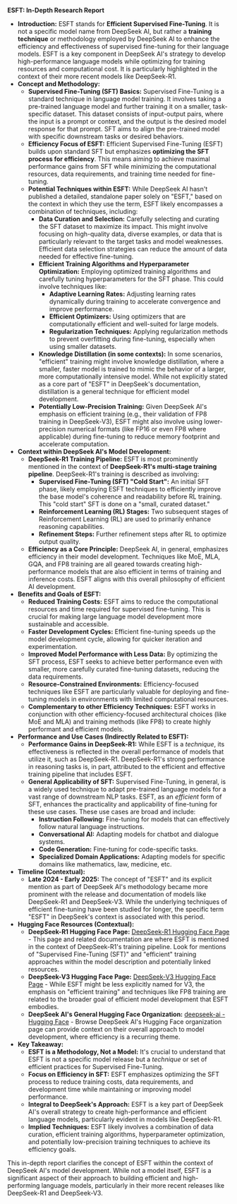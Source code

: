 
**ESFT: In-Depth Research Report**

* **Introduction:** ESFT stands for **Efficient Supervised Fine-Tuning**. It is not a specific model name from DeepSeek AI, but rather a **training technique** or methodology employed by DeepSeek AI to enhance the efficiency and effectiveness of supervised fine-tuning for their language models. ESFT is a key component in DeepSeek AI's strategy to develop high-performance language models while optimizing for training resources and computational cost. It is particularly highlighted in the context of their more recent models like DeepSeek-R1.  
* **Concept and Methodology:**  
  * **Supervised Fine-Tuning (SFT) Basics:** Supervised Fine-Tuning is a standard technique in language model training. It involves taking a pre-trained language model and further training it on a smaller, task-specific dataset. This dataset consists of input-output pairs, where the input is a prompt or context, and the output is the desired model response for that prompt. SFT aims to align the pre-trained model with specific downstream tasks or desired behaviors.  
  * **Efficiency Focus of ESFT:** Efficient Supervised Fine-Tuning (ESFT) builds upon standard SFT but emphasizes **optimizing the SFT process for efficiency**. This means aiming to achieve maximal performance gains from SFT while minimizing the computational resources, data requirements, and training time needed for fine-tuning.  
  * **Potential Techniques within ESFT:** While DeepSeek AI hasn't published a detailed, standalone paper solely on "ESFT," based on the context in which they use the term, ESFT likely encompasses a combination of techniques, including:  
    * **Data Curation and Selection:** Carefully selecting and curating the SFT dataset to maximize its impact. This might involve focusing on high-quality data, diverse examples, or data that is particularly relevant to the target tasks and model weaknesses. Efficient data selection strategies can reduce the amount of data needed for effective fine-tuning.  
    * **Efficient Training Algorithms and Hyperparameter Optimization:** Employing optimized training algorithms and carefully tuning hyperparameters for the SFT phase. This could involve techniques like:  
      * **Adaptive Learning Rates:** Adjusting learning rates dynamically during training to accelerate convergence and improve performance.  
      * **Efficient Optimizers:** Using optimizers that are computationally efficient and well-suited for large models.  
      * **Regularization Techniques:** Applying regularization methods to prevent overfitting during fine-tuning, especially when using smaller datasets.  
    * **Knowledge Distillation (in some contexts):** In some scenarios, "efficient" training might involve knowledge distillation, where a smaller, faster model is trained to mimic the behavior of a larger, more computationally intensive model. While not explicitly stated as a core part of "ESFT" in DeepSeek's documentation, distillation is a general technique for efficient model development.  
    * **Potentially Low-Precision Training:** Given DeepSeek AI's emphasis on efficient training (e.g., their validation of FP8 training in DeepSeek-V3), ESFT might also involve using lower-precision numerical formats (like FP16 or even FP8 where applicable) during fine-tuning to reduce memory footprint and accelerate computation.  
* **Context within DeepSeek AI's Model Development:**  
  * **DeepSeek-R1 Training Pipeline:** ESFT is most prominently mentioned in the context of **DeepSeek-R1's multi-stage training pipeline**. DeepSeek-R1's training is described as involving:  
    * **Supervised Fine-Tuning (SFT) "Cold Start":** An initial SFT phase, likely employing ESFT techniques to efficiently improve the base model's coherence and readability before RL training. This "cold start" SFT is done on a "small, curated dataset."  
    * **Reinforcement Learning (RL) Stages:** Two subsequent stages of Reinforcement Learning (RL) are used to primarily enhance reasoning capabilities.  
    * **Refinement Steps:** Further refinement steps after RL to optimize output quality.  
  * **Efficiency as a Core Principle:** DeepSeek AI, in general, emphasizes efficiency in their model development. Techniques like MoE, MLA, GQA, and FP8 training are all geared towards creating high-performance models that are also efficient in terms of training and inference costs. ESFT aligns with this overall philosophy of efficient AI development.  
* **Benefits and Goals of ESFT:**  
  * **Reduced Training Costs:** ESFT aims to reduce the computational resources and time required for supervised fine-tuning. This is crucial for making large language model development more sustainable and accessible.  
  * **Faster Development Cycles:** Efficient fine-tuning speeds up the model development cycle, allowing for quicker iteration and experimentation.  
  * **Improved Model Performance with Less Data:** By optimizing the SFT process, ESFT seeks to achieve better performance even with smaller, more carefully curated fine-tuning datasets, reducing the data requirements.  
  * **Resource-Constrained Environments:** Efficiency-focused techniques like ESFT are particularly valuable for deploying and fine-tuning models in environments with limited computational resources.  
  * **Complementary to other Efficiency Techniques:** ESFT works in conjunction with other efficiency-focused architectural choices (like MoE and MLA) and training methods (like FP8) to create highly performant and efficient models.  
* **Performance and Use Cases (Indirectly Related to ESFT):**  
  * **Performance Gains in DeepSeek-R1:** While ESFT is a *technique*, its effectiveness is reflected in the overall performance of models that utilize it, such as DeepSeek-R1. DeepSeek-R1's strong performance in reasoning tasks is, in part, attributed to the efficient and effective training pipeline that includes ESFT.  
  * **General Applicability of SFT:** Supervised Fine-Tuning, in general, is a widely used technique to adapt pre-trained language models for a vast range of downstream NLP tasks. ESFT, as an *efficient* form of SFT, enhances the practicality and applicability of fine-tuning for these use cases. These use cases are broad and include:  
    * **Instruction Following:** Fine-tuning for models that can effectively follow natural language instructions.  
    * **Conversational AI:** Adapting models for chatbot and dialogue systems.  
    * **Code Generation:** Fine-tuning for code-specific tasks.  
    * **Specialized Domain Applications:** Adapting models for specific domains like mathematics, law, medicine, etc.  
* **Timeline (Contextual):**  
  * **Late 2024 \- Early 2025:** The concept of "ESFT" and its explicit mention as part of DeepSeek AI's methodology became more prominent with the release and documentation of models like DeepSeek-R1 and DeepSeek-V3. While the underlying techniques of efficient fine-tuning have been studied for longer, the specific term "ESFT" in DeepSeek's context is associated with this period.  
* **Hugging Face Resources (Contextual):**  
  * **DeepSeek-R1 Hugging Face Page:** [DeepSeek-R1 Hugging Face Page](https://www.google.com/url?sa=E&source=gmail&q=https://huggingface.co/deepseek-ai/DeepSeek-R1) \- This page and related documentation are where ESFT is mentioned in the context of DeepSeek-R1's training pipeline. Look for mentions of "Supervised Fine-Tuning (SFT)" and "efficient" training approaches within the model description and potentially linked resources.  
  * **DeepSeek-V3 Hugging Face Page:** [DeepSeek-V3 Hugging Face Page](https://www.google.com/url?sa=E&source=gmail&q=https://huggingface.co/deepseek-ai/DeepSeek-V3) \- While ESFT might be less explicitly named for V3, the emphasis on "efficient training" and techniques like FP8 training are related to the broader goal of efficient model development that ESFT embodies.  
  * **DeepSeek AI's General Hugging Face Organization:** [deepseek-ai \- Hugging Face](https://www.google.com/url?sa=E&source=gmail&q=https://huggingface.co/deepseek-ai) \- Browse DeepSeek AI's Hugging Face organization page can provide context on their overall approach to model development, where efficiency is a recurring theme.  
* **Key Takeaway:**  
  * **ESFT is a Methodology, Not a Model:** It's crucial to understand that ESFT is not a specific model release but a *technique* or set of efficient practices for Supervised Fine-Tuning.  
  * **Focus on Efficiency in SFT:** ESFT emphasizes optimizing the SFT process to reduce training costs, data requirements, and development time while maintaining or improving model performance.  
  * **Integral to DeepSeek's Approach:** ESFT is a key part of DeepSeek AI's overall strategy to create high-performance and efficient language models, particularly evident in models like DeepSeek-R1.  
  * **Implied Techniques:** ESFT likely involves a combination of data curation, efficient training algorithms, hyperparameter optimization, and potentially low-precision training techniques to achieve its efficiency goals.

This in-depth report clarifies the concept of ESFT within the context of DeepSeek AI's model development. While not a model itself, ESFT is a significant aspect of their approach to building efficient and high-performing language models, particularly in their more recent releases like DeepSeek-R1 and DeepSeek-V3.

